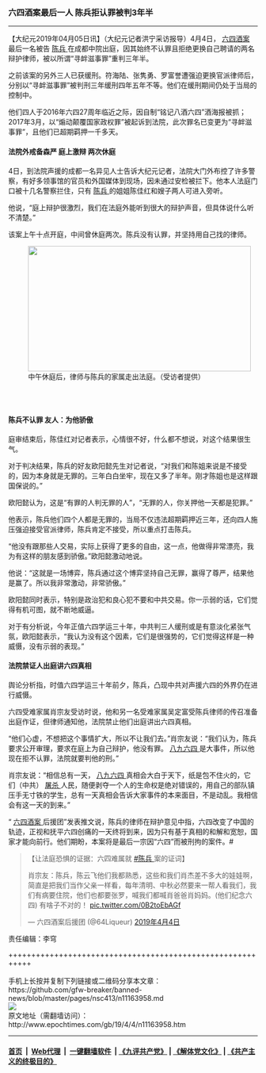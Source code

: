 ### 六四酒案最后一人 陈兵拒认罪被判3年半
------------------------

<p>
 【大纪元2019年04月05日讯】（大纪元记者洪宁采访报导）4月4日，
 <a href="http://www.epochtimes.com/gb/tag/%E5%85%AD%E5%9B%9B%E9%85%92%E6%A1%88.html">
  六四酒案
 </a>
 最后一名被告
 <a href="http://www.epochtimes.com/gb/tag/%E9%99%88%E5%85%B5.html">
  陈兵
 </a>
 在成都中院出庭，因其始终不认罪且拒绝更换自己聘请的两名辩护律师，被以所谓“寻衅滋事罪”重判三年半。
</p>
<p>
 之前该案的另外三人已获缓刑。符海陆、张隽勇、罗富誉遭强迫更换官派律师后，分别以“寻衅滋事罪”被判刑三年缓刑四年五年不等。他们在缓刑期间仍处于当局的控制中。
</p>
<p>
 他们四人于2016年六四27周年临近之际，因自制“铭记八酒六四”酒海报被抓；2017年3月，以“煽动颠覆国家政权罪”被起诉到法院，此次罪名已变更为“寻衅滋事罪”，且他们已超期羁押一千多天。
</p>
<h4>
 <strong>
  法院外戒备森严
 </strong>
 <strong>
  庭上激辩 两次休庭
 </strong>
</h4>
<p>
 4日，到法院声援的成都一名异见人士告诉大纪元记者，法院大门外布控了许多警察，有好多领事馆的官员和外国媒体到现场，因未通过安检被拦下。他本人法庭门口被十几名警察拦住，只有
 <a href="http://www.epochtimes.com/gb/tag/%E9%99%88%E5%85%B5.html">
  陈兵
 </a>
 的姐姐陈佳红和嫂子两人可进入旁听。
</p>
<p>
 他说，“庭上辩护很激烈，我们在法庭外能听到很大的辩护声音，但具体说什么听不清楚。”
</p>
<p>
 该案上午十点开庭，中间曾休庭两次。陈兵没有认罪，并坚持用自己找的律师。
</p>
<figure class="wp-caption aligncenter" id="attachment_11164121" style="width: 450px">
 <a href="http://i.epochtimes.com/assets/uploads/2019/04/D3SREyHU0AAGz-x.jpg">
  <img alt="" class="wp-image-11164121 size-medium" height="253" src="http://i.epochtimes.com/assets/uploads/2019/04/D3SREyHU0AAGz-x-450x253.jpg" width="450"/>
 </a>
 <br/><figcaption class="wp-caption-text">
  中午休庭后，律师与陈兵的家属走出法庭。（受访者提供）
 </figcaption><br/>
</figure><br/>
<h4>
 陈兵不认罪 友人：为他骄傲
</h4>
<p>
 庭审结束后，陈佳红对记者表示，心情很不好，什么都不想说，对这个结果很生气。
</p>
<p>
 对于判决结果，陈兵的好友欧阳懿先生对记者说，“对我们和陈姐来说是不接受的，因为本身就是无罪的。三年白白坐牢，现在又多了半年。刚才陈姐也是这样跟国保说的。”
</p>
<p>
 欧阳懿认为，这是“有罪的人判无罪的人”，“无罪的人，你关押他一天都是犯罪。”
</p>
<p>
 他表示，陈兵他们四个人都是无罪的，当局不仅违法超期羁押近三年，还向四人施压强迫接受官派律师，陈兵肯定不接受，所以重点打击陈兵。
</p>
<p>
 “他没有跟那些人交易，实际上获得了更多的自由，这一点，他做得非常漂亮，我为有这样的朋友感到骄傲。”欧阳懿激动地说。
</p>
<p>
 他说：“这就是一场博弈，陈兵通过这个博弈坚持自己无罪，赢得了尊严，结果他是赢了。所以我非常激动，非常骄傲。”
</p>
<p>
 欧阳懿同时表示，特别是政治犯和良心犯不要和中共交易。你一示弱的话，它们觉得有机可图，就不断地威逼。
</p>
<p>
 对于有分析说，今年正值六四学运三十年，中共判三人缓刑或是有意淡化紧张气氛，欧阳懿表示，“我认为没有这个因素，它们是很强势的，它们觉得这样是一种威慑，没有示弱的表现。”
</p>
<h4>
 法院禁证人出庭讲六四真相
</h4>
<p>
 舆论分析指，时值六四学运三十年前夕，陈兵，凸现中共对声援六四的外界仍在进行威慑。
</p>
<p>
 六四受难家属肖宗友受访时说，他和另一名受难家属吴定富受陈兵律师的传召准备出庭作证，但律师通知他，法院禁止他们出庭讲出六四真相。
</p>
<p>
 “他们心虚，不想把这个事情扩大，所以不让我们去。”肖宗友说：“我们认为，陈兵要求公开审理，要求在庭上为自己辩护，他没有罪。
 <a href="http://www.epochtimes.com/gb/tag/%E5%85%AB%E4%B9%9D%E5%85%AD%E5%9B%9B.html">
  八九六四
 </a>
 是大事件，所以他现在拒不认罪，法院就要判他的刑。”
</p>
<p>
 肖宗友说：“相信总有一天，
 <a href="http://www.epochtimes.com/gb/tag/%E5%85%AB%E4%B9%9D%E5%85%AD%E5%9B%9B.html">
  八九六四
 </a>
 真相会大白于天下，纸是包不住火的，它们（中共）
 <a href="http://www.epochtimes.com/gb/tag/%E5%B1%A0%E6%9D%80.html">
  屠杀
 </a>
 人民，随便剥夺一个人的生命权是绝对错误的，用自己的部队镇压手无寸铁的学生，总有一天真相会告诉大家事件的本来面目，不是动乱。我相信会有这一天的到来。”
</p>
<p>
 “
 <a href="http://www.epochtimes.com/gb/tag/%E5%85%AD%E5%9B%9B%E9%85%92%E6%A1%88.html">
  六四酒案
 </a>
 后援团”发表推文说，陈兵的律师在辩护意见中指，六四改变了中国的轨迹，正视和抚平六四创痛的一天终将到来，因为只有基于真相的和解和宽恕，国家才能向前行。他们期盼，本案将是最后一宗因“六四”而被刑拘的案件。#
</p>
<blockquote class="twitter-tweet" data-lang="zh-tw">
 <p dir="ltr" lang="zh">
  【让法庭恐惧的证据：六四难属就
  <a href="https://twitter.com/hashtag/%E9%99%88%E5%85%B5?src=hash&amp;ref_src=twsrc%5Etfw">
   #陈兵
  </a>
  案的证词】
 </p>
 <p>
  肖宗友：陈兵，陈云飞他们我都熟悉，这些和我们肖杰差不多大的娃娃啊，简直是把我们当作父亲一样看，每年清明、中秋必然要来一帮人看我们，我们有病要住院，他们也都要张罗，喊我们都喊肖爸爸肖妈妈。(他们纪念六四) 有啥子不对的！
  <a href="https://t.co/0B2toEbAGf">
   pic.twitter.com/0B2toEbAGf
  </a>
 </p>
 <p>
  — 六四酒案后援团 (@64Liqueur)
  <a href="https://twitter.com/64Liqueur/status/1113746157790826496?ref_src=twsrc%5Etfw">
   2019年4月4日
  </a>
 </p>
</blockquote>
<p>
 <p>
  责任编辑：李穹
 </p>
</p>
+++++++++++++++++++++++++++++++++++++++++++++++++++++++++++<br/><br/>
手机上长按并复制下列链接或二维码分享本文章：<br/>
https://github.com/gfw-breaker/banned-news/blob/master/pages/nsc413/n11163958.md <br/>
<a href='https://github.com/gfw-breaker/banned-news/blob/master/pages/nsc413/n11163958.md'><img src='https://github.com/gfw-breaker/banned-news/blob/master/pages/nsc413/n11163958.md.png'/></a> <br/>
原文地址（需翻墙访问）：http://www.epochtimes.com/gb/19/4/4/n11163958.htm


------------------------
#### [首页](https://github.com/gfw-breaker/banned-news/blob/master/README.md) &nbsp;|&nbsp; [Web代理](https://github.com/labour-camp/helloworld) &nbsp;|&nbsp; [一键翻墙软件](https://github.com/gfw-breaker/nogfw/blob/master/README.md) &nbsp;| [《九评共产党》](https://github.com/gfw-breaker/9ping.md/blob/master/README.md#九评之一评共产党是什么) | [《解体党文化》](https://github.com/gfw-breaker/jtdwh.md/blob/master/README.md) | [《共产主义的终极目的》](https://github.com/gfw-breaker/gczydzjmd.md/blob/master/README.md)

